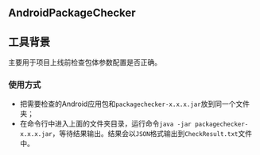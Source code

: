 ## AndroidPackageChecker

## 工具背景

主要用于项目上线前检查包体参数配置是否正确。

### 使用方式

- 把需要检查的Android应用包和`packagechecker-x.x.x.jar`放到同一个文件夹；
- 在命令行中进入上面的文件夹目录，运行命令`java -jar packagechecker-x.x.x.jar`，等待结果输出。结果会以`JSON`格式输出到`CheckResult.txt`文件中。
